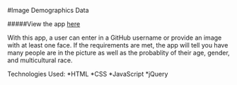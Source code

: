 #Image Demographics Data

#####View the app [here](https://jordanepps.github.io/Image-Demographics-Data/)

With this app, a user can enter in a GitHub username or provide an image with at least one face. If the requirements are met, the app will tell you have many people are in the picture as well as the probablity of their age, gender, and multicultural race.

Technologies Used: *HTML *CSS *JavaScript *jQuery
